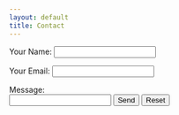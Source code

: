 ```yaml
---
layout: default
title: Contact
---
```

<form name="contact" method="POST" data-netflify="true">
    <p>
        <label> Your Name: <input type="text" name="name"/> </label>
    </p>
    <p>
        <label> Your Email: <input type="email" name="email"/> </label>
    </p>
        Message: <br>
   <input type="text" class="scrollabletextbox" name="note" value="">
        <button type="submit"> Send</button>
        <button type="reset"> Reset</button>
</form>
